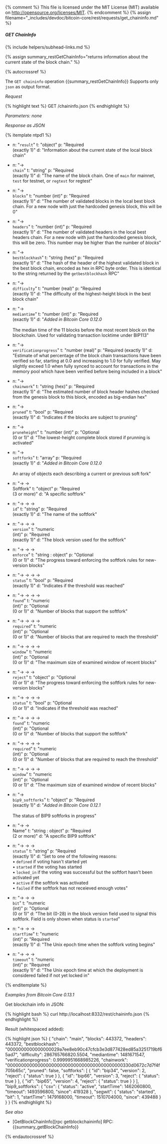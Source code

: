 {% comment %}
This file is licensed under the MIT License (MIT) available on
http://opensource.org/licenses/MIT.
{% endcomment %}
{% assign filename="_includes/devdoc/bitcoin-core/rest/requests/get_chaininfo.md" %}

##### GET ChainInfo
{% include helpers/subhead-links.md %}

{% assign summary_restGetChainInfo="returns information about the current state of the block chain." %}

{% autocrossref %}

The `GET chaininfo` operation {{summary_restGetChainInfo}}  Supports only `json` as output format.

*Request*

{% highlight text %}
GET /chaininfo.json
{% endhighlight %}

*Parameters: none*

*Response as JSON*

{% itemplate ntpd1 %}
- n: "`result`"
  t: "object"
  p: "Required<br>(exactly 1)"
  d: "Information about the current state of the local block chain"

- n: "→<br>`chain`"
  t: "string"
  p: "Required<br>(exactly 1)"
  d: "The name of the block chain.  One of `main` for mainnet, `test` for testnet, or `regtest`<!--noref--> for regtest"

- n: "→<br>`blocks`"
  t: "number (int)"
  p: "Required<br>(exactly 1)"
  d: "The number of validated blocks in the local best block chain.  For a new node with just the hardcoded genesis block, this will be 0"

- n: "→<br>`headers`"
  t: "number (int)"
  p: "Required<br>(exactly 1)"
  d: "The number of validated headers in the local best headers chain.  For a new node with just the hardcoded genesis block, this will be zero.  This number may be higher than the number of *blocks*"

- n: "→<br>`bestblockhash`"
  t: "string (hex)"
  p: "Required<br>(exactly 1)"
  d: "The hash of the header of the highest validated block in the best block chain, encoded as hex in RPC byte order.  This is identical to the string returned by the `getbestblockhash` RPC"

- n: "→<br>`difficulty`"
  t: "number (real)"
  p: "Required<br>(exactly 1)"
  d: "The difficulty of the highest-height block in the best block chain"

- n: "→<br>`mediantime`"
  t: "number (int)"
  p: "Required<br>(exactly 1)"
  d: "*Added in Bitcoin Core 0.12.0*<br><br>The median time of the 11 blocks before the most recent block on the blockchain.  Used for validating transaction locktime under BIP113"
  
- n: "→<br>`verificationprogress`"
  t: "number (real)"
  p: "Required (exactly 1)"
  d: "Estimate of what percentage of the block chain transactions have been verified so far, starting at 0.0 and increasing to 1.0 for fully verified.  May slightly exceed 1.0 when fully synced to account for transactions in the memory pool which have been verified before being included in a block"

- n: "→<br>`chainwork`"
  t: "string (hex)"
  p: "Required<br>(exactly 1)"
  d: "The estimated number of block header hashes checked from the genesis block to this block, encoded as big-endian hex"

- n: "→<br>`pruned`"
  t: "bool"
  p: "Required<br>(exactly 1)"
  d: "Indicates if the blocks are subject to pruning"
  
- n: "→<br>`pruneheight`"
  t: "number (int)"
  p: "Optional<br>(0 or 1)"
  d: "The lowest-height complete block stored if prunning is activated"
  
- n: "→<br>`softforks`"
  t: "array"
  p: "Required<br>(exactly 1)"
  d: "*Added in Bitcoin Core 0.12.0*<br><br>An array of objects each describing a current or previous soft fork"

- n: "→ →<br>Softfork"
  t: "object"
  p: "Required<br>(3 or more)"
  d: "A specific softfork"
  
- n: "→ → →<br>`id`"
  t: "string"
  p: "Required<br>(exactly 1)"
  d: "The name of the softfork"
  
- n: "→ → →<br>`version`"
  t: "numeric<br>(int)"
  p: "Required<br>(exactly 1)"
  d: "The block version used for the softfork"
  
- n: "→ → →<br>`enforce`"
  t: "string : object"
  p: "Optional<br>(0 or 1)"
  d: "The progress toward enforcing the softfork rules for new-version blocks"

- n: "→ → → →<br>`status`"
  t: "bool"
  p: "Required<br>(exactly 1)"
  d: "Indicates if the threshold was reached"
  
- n: "→ → → →<br>`found`"
  t: "numeric<br>(int)"
  p: "Optional<br>(0 or 1)"
  d: "Number of blocks that support the softfork"
  
- n: "→ → → →<br>`required`"
  t: "numeric<br>(int)"
  p: "Optional<br>(0 or 1)"
  d: "Number of blocks that are required to reach the threshold"

- n: "→ → → →<br>`window`"
  t: "numeric<br>(int)"
  p: "Optional<br>(0 or 1)"
  d: "The maximum size of examined window of recent blocks"

- n: "→ → →<br>`reject`"
  t: "object"
  p: "Optional<br>(0 or 1)"
  d: "The progress toward enforcing the softfork rules for new-version blocks"

- n: "→ → → →<br>`status`"
  t: "bool"
  p: "Optional<br>(0 or 1)"
  d: "Indicates if the threshold was reached"
  
- n: "→ → → →<br>`found`"
  t: "numeric<br>(int)"
  p: "Optional<br>(0 or 1)"
  d: "Number of blocks that support the softfork"
  
- n: "→ → → →<br>`required`"
  t: "numeric<br>(int)"
  p: "Optional<br>(0 or 1)"
  d: "Number of blocks that are required to reach the threshold"

- n: "→ → → →<br>`window`"
  t: "numeric<br>(int)"
  p: "Optional<br>(0 or 1)"
  d: "The maximum size of examined window of recent blocks"
  
- n: "→<br>`bip9_softforks`"
  t: "object"
  p: "Required<br>(exactly 1)"
  d: "*Added in Bitcoin Core 0.12.1*<br><br>The status of BIP9 softforks in progress"
  
- n: "→ →<br>Name"
  t: "string : object"
  p: "Required<br>(2 or more)"
  d: "A specific BIP9 softfork"
  
- n: "→ → →<br>`status`"
  t: "string"
  p: "Required<br>(exactly 1)"
  d: "Set to one of the following reasons:<br>• `defined` if voting hasn't started yet<br>• `started` if the voting has started <br>• `locked_in` if the voting was successful but the softfort hasn't been activated yet<br>• `active` if the softfork was activated<br>• `failed` if the softfork has not receieved enough votes"
  
- n: "→ → →<br>`bit`"
  t: "numeric<br>(int)"
  p: "Optional<br>(0 or 1)"
  d: "The bit (0-28) in the block version field used to signal this softfork.  Field is only shown when status is `started`"
  
- n: "→ → →<br>`startTime`"
  t: "numeric<br>(int)"
  p: "Required<br>(exactly 1)"
  d: "The Unix epoch time when the softfork voting begins"
  
- n: "→ → →<br>`timeout`"
  t: "numeric<br>(int)"
  p: "Required<br>(exactly 1)"
  d: "The Unix epoch time at which the deployment is considered failed if not yet locked in"
  
{% enditemplate %}

*Examples from Bitcoin Core 0.13.1*

Get blockchain info in JSON:

{% highlight bash %}
curl http://localhost:8332/rest/chaininfo.json
{% endhighlight %}

Result (whitespaced added):

{% highlight json %}
{
  "chain": "main",
  "blocks": 443372,
  "headers": 443372,
  "bestblockhash": "0000000000000000029a7ee8eb90c47cfcb3e3d877428ed85a3251719bf65ad7",
  "difficulty": 286765766820.5504,
  "mediantime": 1481671547,
  "verificationprogress": 0.9999951668985226,
  "chainwork": "000000000000000000000000000000000000000000330d0672c7d7f4f705b65c",
  "pruned": false,
  "softforks": [
    {
      "id": "bip34",
      "version": 2,
      "reject": {
        "status": true
      }
    },
    {
      "id": "bip66",
      "version": 3,
      "reject": {
        "status": true
      }
    },
    {
      "id": "bip65",
      "version": 4,
      "reject": {
        "status": true
      }
    }
  ],
  "bip9_softforks": {
    "csv": {
      "status": "active",
      "startTime": 1462060800,
      "timeout": 1493596800,
      "since": 419328
    },
    "segwit": {
      "status": "started",
      "bit": 1,
      "startTime": 1479168000,
      "timeout": 1510704000,
      "since": 439488
    }
  }
}
{% endhighlight %}

*See also*

* [GetBlockChainInfo][rpc getblockchaininfo] RPC: {{summary_getBlockChainInfo}}

{% endautocrossref %}
